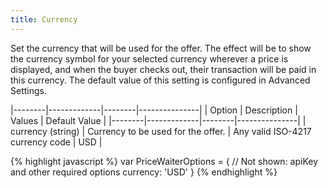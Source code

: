 ```yaml
---
title: Currency
---
```


Set the currency that will be used for the offer. The effect will be to show the currency symbol for your selected currency wherever a price is displayed, and when the buyer checks out, their transaction will be paid in this currency. The default value of this setting is configured in Advanced Settings.

|--------|-------------|--------|---------------|
| Option | Description | Values | Default Value |
|--------|-------------|--------|---------------|
| currency (string) | Currency to be used for the offer. | Any valid ISO-4217 currency code | USD |

{% highlight javascript %}
var PriceWaiterOptions = {
    // Not shown: apiKey and other required options
    currency: 'USD'
}
{% endhighlight %}
